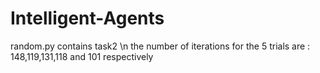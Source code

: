 # Intelligent-Agents

random.py contains task2 \n
the number of iterations for the 5 trials are : 148,119,131,118 and 101 respectively
